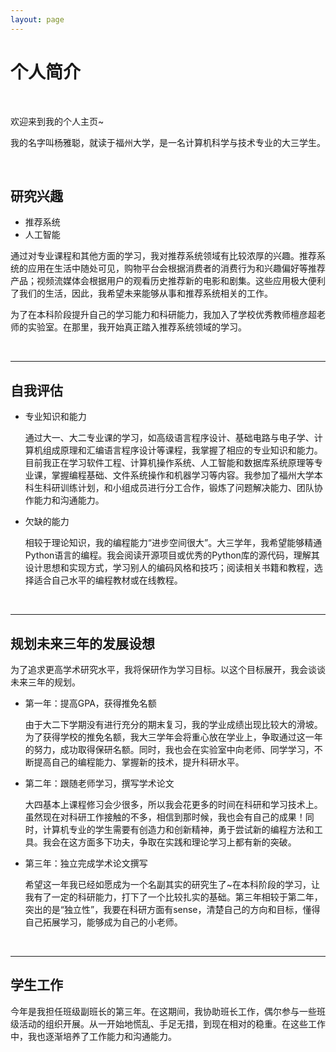 ```yaml
---
layout: page
---
```


# 个人简介

<br>

欢迎来到我的个人主页~

我的名字叫杨雅聪，就读于福州大学，是一名计算机科学与技术专业的大三学生。

<br>

## 研究兴趣

- 推荐系统
- 人工智能

​       通过对专业课程和其他方面的学习，我对推荐系统领域有比较浓厚的兴趣。推荐系统的应用在生活中随处可见，购物平台会根据消费者的消费行为和兴趣偏好等推荐产品；视频流媒体会根据用户的观看历史推荐新的电影和剧集。这些应用极大便利了我们的生活，因此，我希望未来能够从事和推荐系统相关的工作。

为了在本科阶段提升自己的学习能力和科研能力，我加入了学校优秀教师檀彦超老师的实验室。在那里，我开始真正踏入推荐系统领域的学习。

<br>

------

## 自我评估

- 专业知识和能力

  通过大一、大二专业课的学习，如高级语言程序设计、基础电路与电子学、计算机组成原理和汇编语言程序设计等课程，我掌握了相应的专业知识和能力。目前我正在学习软件工程、计算机操作系统、人工智能和数据库系统原理等专业课，掌握编程基础、文件系统操作和机器学习等内容。我参加了福州大学本科生科研训练计划，和小组成员进行分工合作，锻炼了问题解决能力、团队协作能力和沟通能力。

- 欠缺的能力

  相较于理论知识，我的编程能力“进步空间很大”。大三学年，我希望能够精通Python语言的编程。我会阅读开源项目或优秀的Python库的源代码，理解其设计思想和实现方式，学习别人的编码风格和技巧；阅读相关书籍和教程，选择适合自己水平的编程教材或在线教程。
  
  <br>

------

## 规划未来三年的发展设想

​       为了追求更高学术研究水平，我将保研作为学习目标。以这个目标展开，我会谈谈未来三年的规划。

- 第一年：提高GPA，获得推免名额	

  由于大二下学期没有进行充分的期末复习，我的学业成绩出现比较大的滑坡。为了获得学校的推免名额，我大三学年会将重心放在学业上，争取通过这一年的努力，成功取得保研名额。同时，我也会在实验室中向老师、同学学习，不断提高自己的编程能力、掌握新的技术，提升科研水平。

- 第二年：跟随老师学习，撰写学术论文

  大四基本上课程修习会少很多，所以我会花更多的时间在科研和学习技术上。虽然现在对科研工作接触的不多，相信到那时候，我也会有自己的成果！同时，计算机专业的学生需要有创造力和创新精神，勇于尝试新的编程方法和工具。我会在这方面多下功夫，争取在实践和理论学习上都有新的突破。

- 第三年：独立完成学术论文撰写

  希望这一年我已经如愿成为一个名副其实的研究生了~在本科阶段的学习，让我有了一定的科研能力，打下了一个比较扎实的基础。第三年相较于第二年，突出的是“独立性”，我要在科研方面有sense，清楚自己的方向和目标，懂得自己拓展学习，能够成为自己的小老师。
  
  <br>

------

## 学生工作

​       今年是我担任班级副班长的第三年。在这期间，我协助班长工作，偶尔参与一些班级活动的组织开展。从一开始地慌乱、手足无措，到现在相对的稳重。在这些工作中，我也逐渐培养了工作能力和沟通能力。